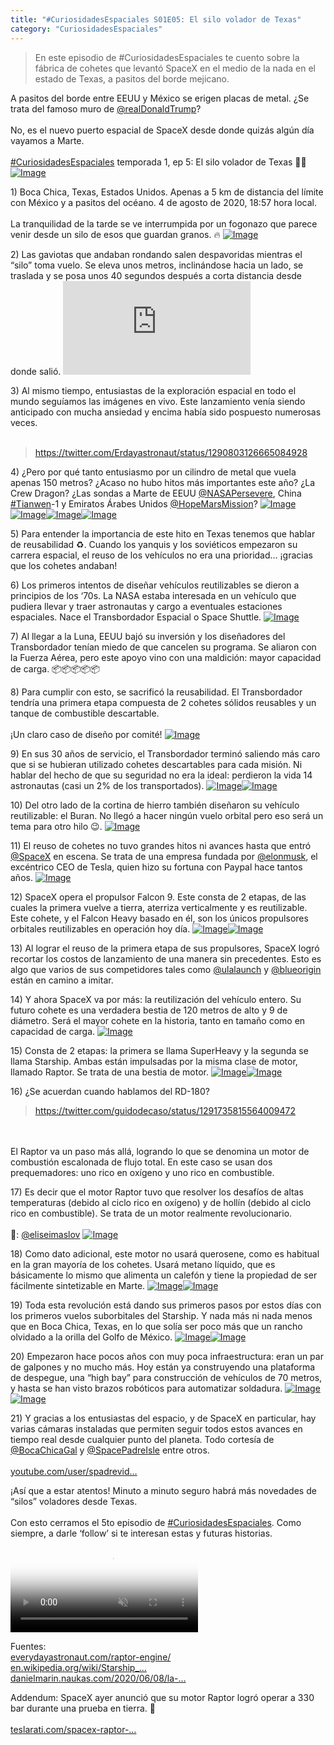 ```yaml
---
title: "#CuriosidadesEspaciales S01E05: El silo volador de Texas"
category: "CuriosidadesEspaciales"
---
```

> En este episodio de #CuriosidadesEspaciales te cuento sobre la fábrica de cohetes que levantó SpaceX en el medio de la nada en el estado de Texas, a pasitos del borde mejicano.

<div class="card-tweets" dir="auto">
    <p>A pasitos del borde entre EEUU y México se erigen placas de metal. ¿Se trata del famoso muro de <a class="entity-mention" href="https://twitter.com/realDonaldTrump">@realDonaldTrump</a>?<br />
<br />
No, es el nuevo puerto espacial de SpaceX desde donde quizás algún día vayamos a Marte.<br />
<br />
<a class="entity-hashtag" href="/hashtag/CuriosidadesEspaciales">#CuriosidadesEspaciales</a> temporada 1, ep 5: El silo volador de Texas 🚜🌵 <span class="entity-image"><a href="https://pbs.twimg.com/media/EfPED3PX0AItwHK.png" target="_blank"><img alt="Image" src="https://pbs.twimg.com/media/EfPED3PX0AItwHK.png" data-src="https://pbs.twimg.com/media/EfPED3PX0AItwHK.png"></a></span></p>
    <p><span class="nop nop-start">1) </span> Boca Chica, Texas, Estados Unidos. Apenas a 5 km de distancia del límite con México y a pasitos del océano. 4 de agosto de 2020, 18:57 hora local.<br />
<br />
La tranquilidad de la tarde se ve interrumpida por un fogonazo que parece venir desde un silo de esos que guardan granos. 🔥 <span class="entity-image"><a href="https://pbs.twimg.com/media/EfPEKYWWAAMrvwP.png" target="_blank"><img alt="Image" src="https://pbs.twimg.com/media/EfPEKYWWAAMrvwP.png" data-src="https://pbs.twimg.com/media/EfPEKYWWAAMrvwP.png"></a></span></p>
    <p><span class="nop nop-start">2) </span> Las gaviotas que andaban rondando salen despavoridas mientras el “silo” toma vuelo. Se eleva unos metros, inclinándose hacia un lado, se traslada y se posa unos 40 segundos después a corta distancia desde donde salió. <span class="entity-embed"><iframe class="youtube-player keep-ratio-4-3" src="https://www.youtube.com/embed/s1HA9LlFNM0" frameborder="0" allowFullScreen></iframe></span></p>
    <p><span class="nop nop-start">3) </span> Al mismo tiempo, entusiastas de la exploración espacial en todo el mundo seguíamos las imágenes en vivo. Este lanzamiento venía siendo anticipado con mucha ansiedad y encima había sido pospuesto numerosas veces.<br />
<br />
<span class="entity-embed"><span class="twitter-player"><blockquote class="twitter-tweet" data-conversation="none" data-align="center" data-dnt="true"><a href="https://twitter.com/Erdayastronaut/status/1290803126665084928">https://twitter.com/Erdayastronaut/status/1290803126665084928</a></blockquote></span></span></p>
    <p><span class="nop nop-start">4) </span> ¿Pero por qué tanto entusiasmo por un cilindro de metal que vuela apenas 150 metros? ¿Acaso no hubo hitos más importantes este año? ¿La Crew Dragon? ¿Las sondas a Marte de EEUU <a class="entity-mention" href="https://twitter.com/NASAPersevere">@NASAPersevere</a>, China <a class="entity-hashtag" href="/hashtag/Tianwen">#Tianwen</a>-1 y Emiratos Árabes Unidos <a class="entity-mention" href="https://twitter.com/HopeMarsMission">@HopeMarsMission</a>? <span class="row justify-content-center entity-multiple-4"><span class="col-md-6"><span class="entity-image"><a href="https://pbs.twimg.com/media/EfPESjnXkAEoZs0.png" target="_blank"><img alt="Image" src="https://pbs.twimg.com/media/EfPESjnXkAEoZs0.png" data-src="https://pbs.twimg.com/media/EfPESjnXkAEoZs0.png"></a></span></span><span class="col-md-6"><span class="entity-image"><a href="https://pbs.twimg.com/media/EfPETSPWkAUM4pM.jpg" target="_blank"><img alt="Image" src="https://pbs.twimg.com/media/EfPETSPWkAUM4pM.jpg" data-src="https://pbs.twimg.com/media/EfPETSPWkAUM4pM.jpg"></a></span></span><span class="col-md-6"><span class="entity-image"><a href="https://pbs.twimg.com/media/EfPEUo-XgAE4hHG.png" target="_blank"><img alt="Image" src="https://pbs.twimg.com/media/EfPEUo-XgAE4hHG.png" data-src="https://pbs.twimg.com/media/EfPEUo-XgAE4hHG.png"></a></span></span><span class="col-md-6"><span class="entity-image"><a href="https://pbs.twimg.com/media/EfPEWZeWAAA1_pk.jpg" target="_blank"><img alt="Image" src="https://pbs.twimg.com/media/EfPEWZeWAAA1_pk.jpg" data-src="https://pbs.twimg.com/media/EfPEWZeWAAA1_pk.jpg"></a></span></span></span></p>
    <p><span class="nop nop-start">5) </span> Para entender la importancia de este hito en Texas tenemos que hablar de reusabilidad ♻️. Cuando los yanquis y los soviéticos empezaron su carrera espacial, el reuso de los vehículos no era una prioridad… ¡gracias que los cohetes andaban!</p>
    <p><span class="nop nop-start">6) </span> Los primeros intentos de diseñar vehículos reutilizables se dieron a principios de los ‘70s. La NASA estaba interesada en un vehículo que pudiera llevar y traer astronautas y cargo a eventuales estaciones espaciales. Nace el Transbordador Espacial o Space Shuttle. <span class="entity-image"><a href="https://pbs.twimg.com/media/EfPEdTJWsAEgFLk.png" target="_blank"><img alt="Image" src="https://pbs.twimg.com/media/EfPEdTJWsAEgFLk.png" data-src="https://pbs.twimg.com/media/EfPEdTJWsAEgFLk.png"></a></span></p>
    <p><span class="nop nop-start">7) </span> Al llegar a la Luna, EEUU bajó su inversión y los diseñadores del Transbordador tenían miedo de que cancelen su programa. Se aliaron con la Fuerza Aérea, pero este apoyo vino con una maldición: mayor capacidad de carga. 📦📦📦📦📦</p>
    <p><span class="nop nop-start">8) </span> Para cumplir con esto, se sacrificó la reusabilidad. El Transbordador tendría una primera etapa compuesta de 2 cohetes sólidos reusables y un tanque de combustible descartable.<br />
<br />
¡Un claro caso de diseño por comité! <span class="entity-image"><a href="https://pbs.twimg.com/media/EfPEhbQWoAAxy0A.jpg" target="_blank"><img alt="Image" src="https://pbs.twimg.com/media/EfPEhbQWoAAxy0A.jpg" data-src="https://pbs.twimg.com/media/EfPEhbQWoAAxy0A.jpg"></a></span></p>
    <p><span class="nop nop-start">9) </span> En sus 30 años de servicio, el Transbordador terminó saliendo más caro que si se hubieran utilizado cohetes descartables para cada misión. Ni hablar del hecho de que su seguridad no era la ideal: perdieron la vida 14 astronautas (casi un 2% de los transportados). <span class="row justify-content-center entity-multiple-2"><span class="col-md-6"><span class="entity-image"><a href="https://pbs.twimg.com/media/EfPHs9dXkAEVt5g.jpg" target="_blank"><img alt="Image" src="https://pbs.twimg.com/media/EfPHs9dXkAEVt5g.jpg" data-src="https://pbs.twimg.com/media/EfPHs9dXkAEVt5g.jpg"></a></span></span><span class="col-md-6"><span class="entity-image"><a href="https://pbs.twimg.com/media/EfPH2XoWoAgcFZH.png" target="_blank"><img alt="Image" src="https://pbs.twimg.com/media/EfPH2XoWoAgcFZH.jpg" data-src="https://pbs.twimg.com/media/EfPH2XoWoAgcFZH.png"></a></span></span></span></p>
    <p><span class="nop nop-start">10) </span> Del otro lado de la cortina de hierro también diseñaron su vehículo reutilizable: el Buran. No llegó a hacer ningún vuelo orbital pero eso será un tema para otro hilo 😉. <span class="entity-image"><a href="https://pbs.twimg.com/media/EfPEmxFXkAISs3c.jpg" target="_blank"><img alt="Image" src="https://pbs.twimg.com/media/EfPEmxFXkAISs3c.jpg" data-src="https://pbs.twimg.com/media/EfPEmxFXkAISs3c.jpg"></a></span></p>
    <p><span class="nop nop-start">11) </span> El reuso de cohetes no tuvo grandes hitos ni avances hasta que entró <a class="entity-mention" href="https://twitter.com/SpaceX">@SpaceX</a> en escena. Se trata de una empresa fundada por <a class="entity-mention" href="https://twitter.com/elonmusk">@elonmusk</a>, el excéntrico CEO de Tesla, quien hizo su fortuna con Paypal hace tantos años. <span class="entity-image"><a href="https://pbs.twimg.com/media/EfPEwIPWsAEJaW7.jpg" target="_blank"><img alt="Image" src="https://pbs.twimg.com/media/EfPEwIPWsAEJaW7.jpg" data-src="https://pbs.twimg.com/media/EfPEwIPWsAEJaW7.jpg"></a></span></p>
    <p><span class="nop nop-start">12) </span> SpaceX opera el propulsor Falcon 9. Este consta de 2 etapas, de las cuales la primera vuelve a tierra, aterriza verticalmente y es reutilizable. Este cohete, y el Falcon Heavy basado en él, son los únicos propulsores orbitales reutilizables en operación hoy día. <span class="row justify-content-center entity-multiple-2"><span class="col-md-6"><span class="entity-image"><a href="https://pbs.twimg.com/media/EfPE37KWsAIXRaW.jpg" target="_blank"><img alt="Image" src="https://pbs.twimg.com/media/EfPE37KWsAIXRaW.jpg" data-src="https://pbs.twimg.com/media/EfPE37KWsAIXRaW.jpg"></a></span></span><span class="col-md-6"><span class="entity-image"><a href="https://pbs.twimg.com/media/EfPE5k0WsAEse2S.jpg" target="_blank"><img alt="Image" src="https://pbs.twimg.com/media/EfPE5k0WsAEse2S.jpg" data-src="https://pbs.twimg.com/media/EfPE5k0WsAEse2S.jpg"></a></span></span></span></p>
    <p><span class="nop nop-start">13) </span> Al lograr el reuso de la primera etapa de sus propulsores, SpaceX logró recortar los costos de lanzamiento de una manera sin precedentes. Esto es algo que varios de sus competidores tales como <a class="entity-mention" href="https://twitter.com/ulalaunch">@ulalaunch</a> y <a class="entity-mention" href="https://twitter.com/blueorigin">@blueorigin</a> están en camino a imitar.</p>
    <p><span class="nop nop-start">14) </span> Y ahora SpaceX va por más: la reutilización del vehículo entero. Su futuro cohete es una verdadera bestia de 120 metros de alto y 9 de diámetro. Será el mayor cohete en la historia, tanto en tamaño como en capacidad de carga. <span class="entity-image"><a href="https://pbs.twimg.com/media/EfPFO4AX0AMDNPm.jpg" target="_blank"><img alt="Image" src="https://pbs.twimg.com/media/EfPFO4AX0AMDNPm.jpg" data-src="https://pbs.twimg.com/media/EfPFO4AX0AMDNPm.jpg"></a></span></p>
    <p><span class="nop nop-start">15) </span> Consta de 2 etapas: la primera se llama SuperHeavy y la segunda se llama Starship. Ambas están impulsadas por la misma clase de motor, llamado Raptor. Se trata de una bestia de motor. <span class="row justify-content-center entity-multiple-2"><span class="col-md-6"><span class="entity-image"><a href="https://pbs.twimg.com/media/EfPFWO5XoAAZNj6.jpg" target="_blank"><img alt="Image" src="https://pbs.twimg.com/media/EfPFWO5XoAAZNj6.jpg" data-src="https://pbs.twimg.com/media/EfPFWO5XoAAZNj6.jpg"></a></span></span><span class="col-md-6"><span class="entity-image"><a href="https://pbs.twimg.com/media/EfPFXw2XoAIu4e_.jpg" target="_blank"><img alt="Image" src="https://pbs.twimg.com/media/EfPFXw2XoAIu4e_.jpg" data-src="https://pbs.twimg.com/media/EfPFXw2XoAIu4e_.jpg"></a></span></span></span></p>
    <p><span class="nop nop-start">16) </span> ¿Se acuerdan cuando hablamos del RD-180? <span class="entity-embed"><span class="twitter-player"><blockquote class="twitter-tweet" data-conversation="none" data-align="center" data-dnt="true"><a href="https://twitter.com/guidodecaso/status/1291735815564009472">https://twitter.com/guidodecaso/status/1291735815564009472</a></blockquote></span></span> <br />
<br />
El Raptor va un paso más allá, logrando lo que se denomina un motor de combustión escalonada de flujo total. En este caso se usan dos prequemadores: uno rico en oxígeno y uno rico en combustible.</p>
    <p><span class="nop nop-start">17) </span> Es decir que el motor Raptor tuvo que resolver los desafíos de altas temperaturas (debido al ciclo rico en oxígeno) y de hollín (debido al ciclo rico en combustible). Se trata de un motor realmente revolucionario.<br />
<br />
📸: <a class="entity-mention" href="https://twitter.com/eliseimaslov">@eliseimaslov</a> <span class="entity-image"><a href="https://pbs.twimg.com/media/EfPFjO9WAAAeV8P.jpg" target="_blank"><img alt="Image" src="https://pbs.twimg.com/media/EfPFjO9WAAAeV8P.jpg" data-src="https://pbs.twimg.com/media/EfPFjO9WAAAeV8P.jpg"></a></span></p>
    <p><span class="nop nop-start">18) </span> Como dato adicional, este motor no usará querosene, como es habitual en la gran mayoría de los cohetes. Usará metano líquido, que es básicamente lo mismo que alimenta un calefón y tiene la propiedad de ser fácilmente sintetizable en Marte. <span class="row justify-content-center entity-multiple-2"><span class="col-md-6"><span class="entity-image"><a href="https://pbs.twimg.com/media/EfPFpItXoAYXSBs.png" target="_blank"><img alt="Image" src="https://pbs.twimg.com/media/EfPFpItXoAYXSBs.png" data-src="https://pbs.twimg.com/media/EfPFpItXoAYXSBs.png"></a></span></span><span class="col-md-6"><span class="entity-image"><a href="https://pbs.twimg.com/media/EfPFqOKWkAoKqiU.jpg" target="_blank"><img alt="Image" src="https://pbs.twimg.com/media/EfPFqOKWkAoKqiU.png" data-src="https://pbs.twimg.com/media/EfPFqOKWkAoKqiU.jpg"></a></span></span></span></p>
    <p><span class="nop nop-start">19) </span> Toda esta revolución está dando sus primeros pasos por estos días con los primeros vuelos suborbitales del Starship. Y nada más ni nada menos que en Boca Chica, Texas, en lo que solía ser poco más que un rancho olvidado a la orilla del Golfo de México. <span class="row justify-content-center entity-multiple-2"><span class="col-md-6"><span class="entity-image"><a href="https://pbs.twimg.com/media/EfPFs49XkAsFS07.jpg" target="_blank"><img alt="Image" src="https://pbs.twimg.com/media/EfPFs49XkAsFS07.jpg" data-src="https://pbs.twimg.com/media/EfPFs49XkAsFS07.jpg"></a></span></span><span class="col-md-6"><span class="entity-image"><a href="https://pbs.twimg.com/media/EfPFuA3XgAkXl9g.jpg" target="_blank"><img alt="Image" src="https://pbs.twimg.com/media/EfPFuA3XgAkXl9g.jpg" data-src="https://pbs.twimg.com/media/EfPFuA3XgAkXl9g.jpg"></a></span></span></span></p>
    <p><span class="nop nop-start">20) </span> Empezaron hace pocos años con muy poca infraestructura: eran un par de galpones y no mucho más. Hoy están ya construyendo una plataforma de despegue, una “high bay” para construcción de vehículos de 70 metros, y hasta se han visto brazos robóticos para automatizar soldadura. <span class="row justify-content-center entity-multiple-2"><span class="col-md-6"><span class="entity-image"><a href="https://pbs.twimg.com/media/EfPF0uKWoAU_4Xa.jpg" target="_blank"><img alt="Image" src="https://pbs.twimg.com/media/EfPF0uKWoAU_4Xa.jpg" data-src="https://pbs.twimg.com/media/EfPF0uKWoAU_4Xa.jpg"></a></span></span><span class="col-md-6"><span class="entity-image"><a href="https://pbs.twimg.com/media/EfPF2VOXgAI7lhQ.png" target="_blank"><img alt="Image" src="https://pbs.twimg.com/media/EfPF2VOXgAI7lhQ.png" data-src="https://pbs.twimg.com/media/EfPF2VOXgAI7lhQ.png"></a></span></span></span></p>
    <p><span class="nop nop-start">21) </span> Y gracias a los entusiastas del espacio, y de SpaceX en particular, hay varias cámaras instaladas que permiten seguir todos estos avances en tiempo real desde cualquier punto del planeta. Todo cortesía de <a class="entity-mention" href="https://twitter.com/BocaChicaGal">@BocaChicaGal</a> y <a class="entity-mention" href="https://twitter.com/SpacePadreIsle">@SpacePadreIsle</a> entre otros.<br />
<br />
<a class="entity-url" data-preview="true" href="https://www.youtube.com/user/spadrevideo">youtube.com/user/spadrevid…</a></p>
    <p>¡Así que a estar atentos! Minuto a minuto seguro habrá más novedades de “silos” voladores desde Texas. <br />
<br />
Con esto cerramos el 5to episodio de <a class="entity-hashtag" href="/hashtag/CuriosidadesEspaciales">#CuriosidadesEspaciales</a>. Como siempre, a darle ‘follow’ si te interesan estas y futuras historias. <span class="entity-video-gif"><video autoplay muted loop controls poster="https://pbs.twimg.com/tweet_video_thumb/EfPRTWhWkAAt6AO.jpg"><source src="https://video.twimg.com/tweet_video/EfPRTWhWkAAt6AO.mp4" type="video/mp4"><img alt="buzz lightyear GIF" src="https://pbs.twimg.com/tweet_video_thumb/EfPRTWhWkAAt6AO.jpg"></video></span></p>
    <p>Fuentes:<br />
<a class="entity-url" data-preview="true" href="https://everydayastronaut.com/raptor-engine/">everydayastronaut.com/raptor-engine/</a><br />
<a class="entity-url" data-preview="true" href="https://en.wikipedia.org/wiki/Starship_development_history">en.wikipedia.org/wiki/Starship_…</a><br />
<a class="entity-url" data-preview="true" href="https://danielmarin.naukas.com/2020/06/08/la-hora-del-super-heavy-de-spacex/">danielmarin.naukas.com/2020/06/08/la-…</a></p>
    <p>Addendum: SpaceX ayer anunció que su motor Raptor logró operar a 330 bar durante una prueba en tierra. 🤯<br />
<br />
<a class="entity-url" data-preview="true" href="https://www.teslarati.com/spacex-raptor-engine-crushes-russian-record/">teslarati.com/spacex-raptor-…</a></p>
</div>

